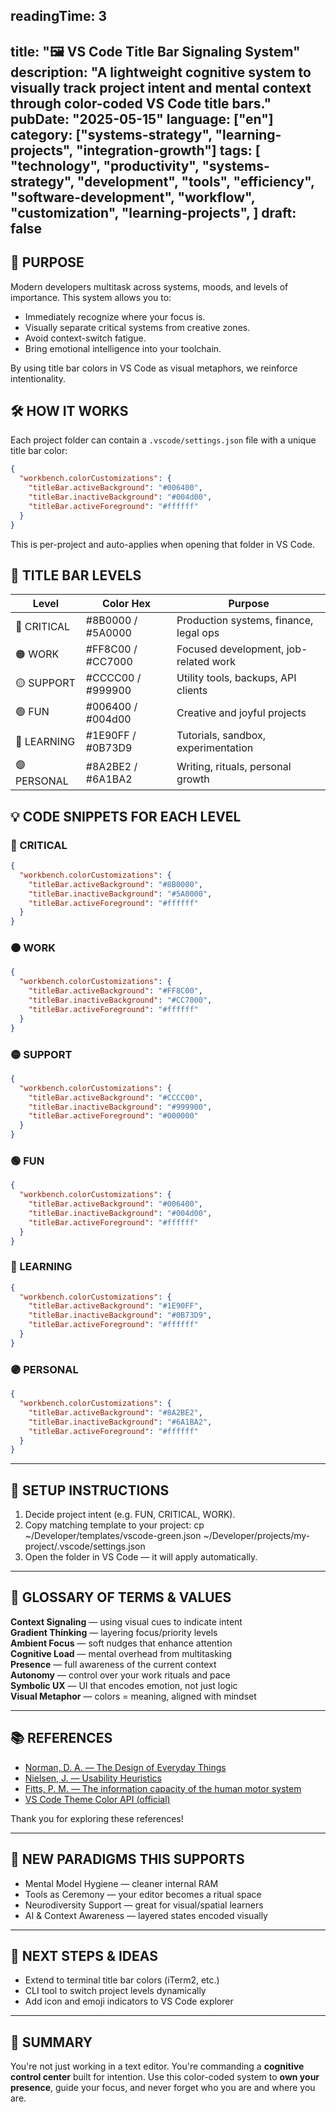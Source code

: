 readingTime: 3
---
title: "🖼️ VS Code Title Bar Signaling System"
description: "A lightweight cognitive system to visually track project intent and mental context through color-coded VS Code title bars."
pubDate: "2025-05-15"
language: ["en"]
category: ["systems-strategy", "learning-projects", "integration-growth"]
tags:
  [
    "technology",
    "productivity",
    "systems-strategy",
    "development",
    "tools",
    "efficiency",
    "software-development",
    "workflow",
    "customization",
    "learning-projects",
  ]
draft: false
---

## 🎯 PURPOSE

Modern developers multitask across systems, moods, and levels of importance. This system allows you to:

- Immediately recognize where your focus is.
- Visually separate critical systems from creative zones.
- Avoid context-switch fatigue.
- Bring emotional intelligence into your toolchain.

By using title bar colors in VS Code as visual metaphors, we reinforce intentionality.

## 🛠️ HOW IT WORKS

Each project folder can contain a `.vscode/settings.json` file with a unique title bar color:

```json
{
  "workbench.colorCustomizations": {
    "titleBar.activeBackground": "#006400",
    "titleBar.inactiveBackground": "#004d00",
    "titleBar.activeForeground": "#ffffff"
  }
}
```

This is per-project and auto-applies when opening that folder in VS Code.

## 🔢 TITLE BAR LEVELS

| Level       | Color Hex         | Purpose                                |
| ----------- | ----------------- | -------------------------------------- |
| 🔴 CRITICAL | #8B0000 / #5A0000 | Production systems, finance, legal ops |
| 🟠 WORK     | #FF8C00 / #CC7000 | Focused development, job-related work  |
| 🟡 SUPPORT  | #CCCC00 / #999900 | Utility tools, backups, API clients    |
| 🟢 FUN      | #006400 / #004d00 | Creative and joyful projects           |
| 🔵 LEARNING | #1E90FF / #0B73D9 | Tutorials, sandbox, experimentation    |
| 🟣 PERSONAL | #8A2BE2 / #6A1BA2 | Writing, rituals, personal growth      |

## 💡 CODE SNIPPETS FOR EACH LEVEL

### 🔴 CRITICAL

```json
{
  "workbench.colorCustomizations": {
    "titleBar.activeBackground": "#8B0000",
    "titleBar.inactiveBackground": "#5A0000",
    "titleBar.activeForeground": "#ffffff"
  }
}
```

### 🟠 WORK

```json
{
  "workbench.colorCustomizations": {
    "titleBar.activeBackground": "#FF8C00",
    "titleBar.inactiveBackground": "#CC7000",
    "titleBar.activeForeground": "#ffffff"
  }
}
```

### 🟡 SUPPORT

```json
{
  "workbench.colorCustomizations": {
    "titleBar.activeBackground": "#CCCC00",
    "titleBar.inactiveBackground": "#999900",
    "titleBar.activeForeground": "#000000"
  }
}
```

### 🟢 FUN

```json
{
  "workbench.colorCustomizations": {
    "titleBar.activeBackground": "#006400",
    "titleBar.inactiveBackground": "#004d00",
    "titleBar.activeForeground": "#ffffff"
  }
}
```

### 🔵 LEARNING

```json
{
  "workbench.colorCustomizations": {
    "titleBar.activeBackground": "#1E90FF",
    "titleBar.inactiveBackground": "#0B73D9",
    "titleBar.activeForeground": "#ffffff"
  }
}
```

### 🟣 PERSONAL

```json
{
  "workbench.colorCustomizations": {
    "titleBar.activeBackground": "#8A2BE2",
    "titleBar.inactiveBackground": "#6A1BA2",
    "titleBar.activeForeground": "#ffffff"
  }
}
```

---

## 🚀 SETUP INSTRUCTIONS

1. Decide project intent (e.g. FUN, CRITICAL, WORK).
2. Copy matching template to your project:
   cp ~/Developer/templates/vscode-green.json ~/Developer/projects/my-project/.vscode/settings.json
3. Open the folder in VS Code — it will apply automatically.

---

## 🧠 GLOSSARY OF TERMS & VALUES

<strong>Context Signaling</strong> — using visual cues to indicate intent  
<strong>Gradient Thinking</strong> — layering focus/priority levels  
<strong>Ambient Focus</strong> — soft nudges that enhance attention  
<strong>Cognitive Load</strong> — mental overhead from multitasking  
<strong>Presence</strong> — full awareness of the current context  
<strong>Autonomy</strong> — control over your work rituals and pace  
<strong>Symbolic UX</strong> — UI that encodes emotion, not just logic  
<strong>Visual Metaphor</strong> — colors = meaning, aligned with mindset

---

## 📚 REFERENCES

- <a href="https://www.goodreads.com/book/show/840.The_Design_of_Everyday_Things" target="_blank" rel="noopener">Norman, D. A. — The Design of Everyday Things</a>
- <a href="https://www.goodreads.com/en/book/show/992317.Usability_Inspection_Methods" target="_blank" rel="noopener">Nielsen, J. — Usability Heuristics</a>
- <a href="https://www.goodreads.com/author/show/1284362.Paul_Morris_Fitts" target="_blank" rel="noopener">Fitts, P. M. — The information capacity of the human motor system</a>
- <a href="https://code.visualstudio.com/api/references/theme-color" target="_blank" rel="noopener">VS Code Theme Color API (official)</a>

Thank you for exploring these references!

---

## 🔮 NEW PARADIGMS THIS SUPPORTS

- Mental Model Hygiene — cleaner internal RAM
- Tools as Ceremony — your editor becomes a ritual space
- Neurodiversity Support — great for visual/spatial learners
- AI & Context Awareness — layered states encoded visually

---

## 🔭 NEXT STEPS & IDEAS

- Extend to terminal title bar colors (iTerm2, etc.)
- CLI tool to switch project levels dynamically
- Add icon and emoji indicators to VS Code explorer

---

## 🧭 SUMMARY

You're not just working in a text editor. You're commanding a **cognitive control center** built for intention. Use this color-coded system to **own your presence**, guide your focus, and never forget who you are and where you are.
